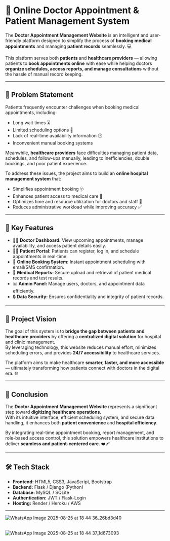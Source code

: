 # 🏥 Online Doctor Appointment & Patient Management System  

The **Doctor Appointment Management Website** is an intelligent and user-friendly platform designed to simplify the process of **booking medical appointments** and managing **patient records** seamlessly. 💻  

This platform serves both **patients** and **healthcare providers** — allowing patients to **book appointments online** with ease while helping doctors **organize schedules, access reports, and manage consultations** without the hassle of manual record keeping.  

---

## 🚨 Problem Statement  

Patients frequently encounter challenges when booking medical appointments, including:  
- Long wait times ⏳  
- Limited scheduling options 📅  
- Lack of real-time availability information 🕒  
- Inconvenient manual booking systems  

Meanwhile, **healthcare providers** face difficulties managing patient data, schedules, and follow-ups manually, leading to inefficiencies, double bookings, and poor patient experience.  

To address these issues, the project aims to build an **online hospital management system** that:  
- Simplifies appointment booking 🩺  
- Enhances patient access to medical care 💬  
- Optimizes time and resource utilization for doctors and staff 🏥  
- Reduces administrative workload while improving accuracy ✅  

---

## 🌟 Key Features  

- 👩‍⚕️ **Doctor Dashboard:** View upcoming appointments, manage availability, and access patient details easily.  
- 🧍‍♂️ **Patient Portal:** Patients can register, log in, and schedule appointments in real-time.  
- 📅 **Online Booking System:** Instant appointment scheduling with email/SMS confirmation.  
- 🩻 **Medical Reports:** Secure upload and retrieval of patient medical records and test results.  
- 📊 **Admin Panel:** Manage users, doctors, and appointment data efficiently.  
- 🔒 **Data Security:** Ensures confidentiality and integrity of patient records.  

---

## 🧠 Project Vision  

The goal of this system is to **bridge the gap between patients and healthcare providers** by offering a **centralized digital solution** for hospital and clinic management.  
By leveraging technology, this website reduces manual effort, minimizes scheduling errors, and provides **24/7 accessibility** to healthcare services.  

The platform aims to make healthcare **smarter, faster, and more accessible** — ultimately transforming how patients connect with doctors in the digital era. 🌐  

---

## 🚀 Conclusion  

The **Doctor Appointment Management Website** represents a significant step toward **digitizing healthcare operations**.  
With its intuitive interface, efficient scheduling system, and secure data handling, it enhances both **patient convenience** and **hospital efficiency**.  

By integrating real-time appointment booking, report management, and role-based access control, this solution empowers healthcare institutions to deliver **seamless and patient-centered care**. ❤️‍🩹  

---

## 🛠️ Tech Stack  

- **Frontend:** HTML5, CSS3, JavaScript, Bootstrap  
- **Backend:** Flask / Django (Python)  
- **Database:** MySQL / SQLite  
- **Authentication:** JWT / Flask-Login  
- **Hosting:** Render / Heroku / AWS  

---

![WhatsApp Image 2025-08-25 at 18 44 36_26bd3d40](https://github.com/user-attachments/assets/e364d9aa-2086-47e5-b806-912a8d2fd7e7) <br> <br>

![WhatsApp Image 2025-08-25 at 18 44 37_1d673093](https://github.com/user-attachments/assets/3732e40d-5bb8-4100-97b2-acc3650057d9) <br> <br>
